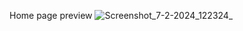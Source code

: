 Home page preview
![Screenshot_7-2-2024_122324_](https://github.com/TOR50/WEBsite_project/assets/112948170/12f3f401-728e-4d1e-acfb-7ed7cea0b95a)
